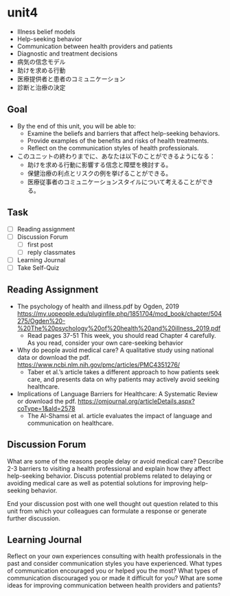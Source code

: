 # unit4

- Illness belief models
- Help-seeking behavior
- Communication between health providers and patients
- Diagnostic and treatment decisions
- 病気の信念モデル
- 助けを求める行動
- 医療提供者と患者のコミュニケーション
- 診断と治療の決定

## Goal

- By the end of this unit, you will be able to:
  - Examine the beliefs and barriers that affect help-seeking behaviors.
  - Provide examples of the benefits and risks of health treatments.
  - Reflect on the communication styles of health professionals.
- このユニットの終わりまでに、あなたは以下のことができるようになる：
  - 助けを求める行動に影響する信念と障壁を検討する。
  - 保健治療の利点とリスクの例を挙げることができる。
  - 医療従事者のコミュニケーションスタイルについて考えることができる。

## Task

- [ ] Reading assignment
- [ ] Discussion Forum
  - [ ] first post
  - [ ] reply classmates
- [ ] Learning Journal
- [ ] Take Self-Quiz

## Reading Assignment

- The psychology of health and illness.pdf by Ogden, 2019 <https://my.uopeople.edu/pluginfile.php/1851704/mod_book/chapter/504275/Ogden%20-%20The%20psychology%20of%20health%20and%20illness_2019.pdf>
  - Read pages 37-51 This week, you should read Chapter 4 carefully. As you read, consider your own care-seeking behavior
- Why do people avoid medical care? A qualitative study using national data or download the  pdf. <https://www.ncbi.nlm.nih.gov/pmc/articles/PMC4351276/>
  - Taber et al.’s article takes a different approach to how patients seek care, and presents data on why patients may actively avoid seeking healthcare.
- Implications of Language Barriers for Healthcare: A Systematic Review or download the pdf. <https://omjournal.org/articleDetails.aspx?coType=1&aId=2578>
  - The Al-Shamsi et al. article evaluates the impact of language and communication on healthcare.

## Discussion Forum

What are some of the reasons people delay or avoid medical care? Describe 2-3 barriers to visiting a health professional and explain how they affect help-seeking behavior. Discuss potential problems related to delaying or avoiding medical care as well as potential solutions for improving help-seeking behavior.

End your discussion post with one well thought out question related to this unit from which your colleagues can formulate a response or generate further discussion.

## Learning Journal

Reflect on your own experiences consulting with health professionals in the past and consider communication styles you have experienced. What types of communication encouraged you or helped you the most? What types of communication discouraged you or made it difficult for you? What are some ideas for improving communication between health providers and patients?
